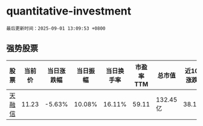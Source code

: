 # quantitative-investment

`最后更新时间：2025-09-01 13:09:53 +0800`

## 强势股票

|股票|当前价|当日涨跌幅|当日振幅|当日换手率|市盈率TTM|总市值|近10日涨跌幅|
|----|----|----|----|----|----|----|----|
|[天融信](https://xueqiu.com/S/SZ002212)|11.23|-5.63%|10.08%|16.11%|59.11|132.45亿|38.13%|
